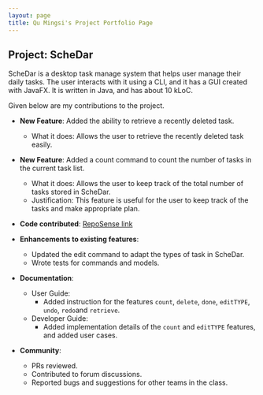 ```yaml
---
layout: page
title: Qu Mingsi's Project Portfolio Page
---
```


## Project: ScheDar

ScheDar is a desktop task manage system that helps user manage their daily tasks. The user interacts with it using a CLI, and it has a GUI created with JavaFX. It is written in Java, and has about 10 kLoC.

Given below are my contributions to the project.

* **New Feature**: Added the ability to retrieve a recently deleted task.
  * What it does: Allows the user to retrieve the recently deleted task easily.
  
* **New Feature**: Added a count command to count the number of tasks in the current task list.
  * What it does: Allows the user to keep track of the total number of tasks stored in ScheDar.
  * Justification: This feature is useful for the user to keep track of the tasks and make appropriate plan.

* **Code contributed**: [RepoSense link](https://nus-cs2103-ay2021s1.github.io/tp-dashboard/#breakdown=true&search=e0316059)

* **Enhancements to existing features**:
  * Updated the edit command to adapt the types of task in ScheDar.
  * Wrote tests for commands and models.

* **Documentation**:
  * User Guide:
    * Added instruction for the features `count`, `delete`, `done`, `editTYPE`, `undo`, `redo`and `retrieve`.
  * Developer Guide:
    * Added implementation details of the `count` and `editTYPE` features, and added user cases.

* **Community**:
  * PRs reviewed.
  * Contributed to forum discussions. 
  * Reported bugs and suggestions for other teams in the class. 
  
  
  
  
